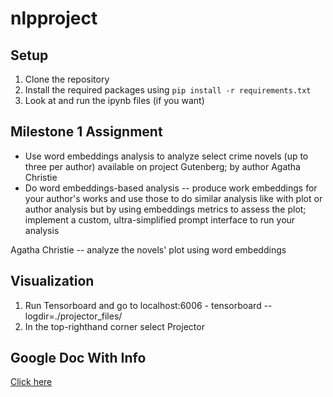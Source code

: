 # nlpproject

## Setup

1. Clone the repository
2. Install the required packages using `pip install -r requirements.txt`
3. Look at and run the ipynb files (if you want)

## Milestone 1 Assignment

- Use word embeddings analysis to analyze select crime novels (up to three per author) available on project Gutenberg; by author Agatha Christie
- Do word embeddings-based analysis -- produce work embeddings for your author's works and use those to do similar analysis like with plot or author analysis but by using embeddings metrics to assess the plot;
implement a custom, ultra-simplified prompt interface to run your analysis

Agatha Christie -- analyze the novels' plot using word embeddings  

## Visualization

1. Run Tensorboard and go to localhost:6006 - tensorboard --logdir=./projector_files/
2. In the top-righthand corner select Projector

## Google Doc With Info

[Click here](https://docs.google.com/document/d/1SzlvAJDJ_J6TmqEKMKzm24yskDTdLdnPAg5V2sZGQQU/edit#heading=h.drgugs2suv61)
